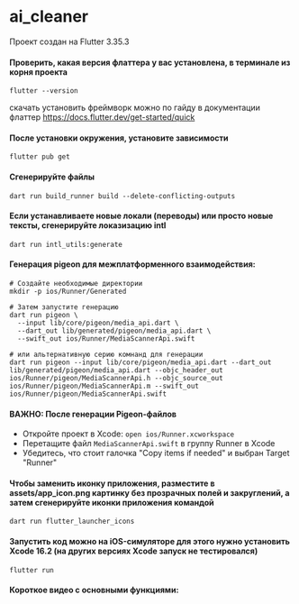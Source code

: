 # ai_cleaner

Проект создан на Flutter 3.35.3

#### Проверить, какая версия флаттера у вас установлена, в терминале из корня проекта
```shell 
flutter --version 
```
скачать установить фреймворк можно по гайду в документации флаттер https://docs.flutter.dev/get-started/quick

#### После установки окружения, установите зависимости
```shell 
flutter pub get 
```

#### Сгенерируйте файлы
```shell 
dart run build_runner build --delete-conflicting-outputs 
```

#### Если устанавливаете новые локали (переводы) или просто новые тексты, сгенерируйте локазизацию intl
```shell 
dart run intl_utils:generate 
```

#### Генерация pigeon для межплатформенного взаимодействия:
```shell
# Создайте необходимые директории
mkdir -p ios/Runner/Generated

# Затем запустите генерацию
dart run pigeon \
  --input lib/core/pigeon/media_api.dart \
  --dart_out lib/generated/pigeon/media_api.dart \
  --swift_out ios/Runner/MediaScannerApi.swift

# или альтернативную серию комнанд для генерации
dart run pigeon --input lib/core/pigeon/media_api.dart --dart_out lib/generated/pigeon/media_api.dart --objc_header_out ios/Runner/pigeon/MediaScannerApi.h --objc_source_out ios/Runner/pigeon/MediaScannerApi.m --swift_out ios/Runner/pigeon/MediaScannerApi.swift
```

#### ВАЖНО: После генерации Pigeon-файлов
- Откройте проект в Xcode: `open ios/Runner.xcworkspace`
- Перетащите файл `MediaScannerApi.swift` в группу Runner в Xcode
- Убедитесь, что стоит галочка "Copy items if needed" и выбран Target "Runner"

#### Чтобы заменить иконку приложения, разместите в assets/app_icon.png картинку без прозрачных полей и закруглений, а затем сгенерируйте иконки приложения командой
```shell 
dart run flutter_launcher_icons
```

#### Запустить код можно на iOS-симуляторе для этого нужно установить Xcode 16.2 (на других версиях Xcode запуск не тестировался)
```shell 
flutter run
```

#### Короткое видео с основными функциями:
<!-- [Demo](https://github.com/) -->